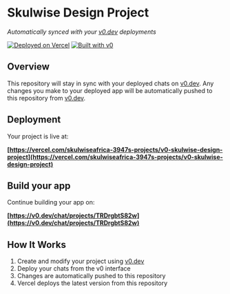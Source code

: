 # Skulwise Design Project

*Automatically synced with your [v0.dev](https://v0.dev) deployments*

[![Deployed on Vercel](https://img.shields.io/badge/Deployed%20on-Vercel-black?style=for-the-badge&logo=vercel)](https://vercel.com/skulwiseafrica-3947s-projects/v0-skulwise-design-project)
[![Built with v0](https://img.shields.io/badge/Built%20with-v0.dev-black?style=for-the-badge)](https://v0.dev/chat/projects/TRDrgbtS82w)

## Overview

This repository will stay in sync with your deployed chats on [v0.dev](https://v0.dev).
Any changes you make to your deployed app will be automatically pushed to this repository from [v0.dev](https://v0.dev).

## Deployment

Your project is live at:

**[https://vercel.com/skulwiseafrica-3947s-projects/v0-skulwise-design-project](https://vercel.com/skulwiseafrica-3947s-projects/v0-skulwise-design-project)**

## Build your app

Continue building your app on:

**[https://v0.dev/chat/projects/TRDrgbtS82w](https://v0.dev/chat/projects/TRDrgbtS82w)**

## How It Works

1. Create and modify your project using [v0.dev](https://v0.dev)
2. Deploy your chats from the v0 interface
3. Changes are automatically pushed to this repository
4. Vercel deploys the latest version from this repository